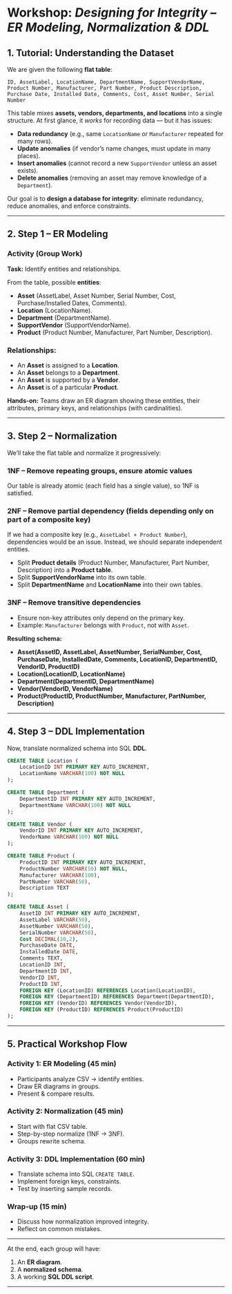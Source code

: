 # Workshop: *Designing for Integrity – ER Modeling, Normalization & DDL*

## 1. Tutorial: Understanding the Dataset

We are given the following **flat table**:

```
ID, AssetLabel, LocationName, DepartmentName, SupportVendorName, 
Product Number, Manufacturer, Part Number, Product Description, 
Purchase Date, Installed Date, Comments, Cost, Asset Number, Serial Number
```

This table mixes **assets, vendors, departments, and locations** into a single structure. At first glance, it *works* for recording data — but it has issues:

* **Data redundancy** (e.g., same `LocationName` or `Manufacturer` repeated for many rows).
* **Update anomalies** (if vendor’s name changes, must update in many places).
* **Insert anomalies** (cannot record a new `SupportVendor` unless an asset exists).
* **Delete anomalies** (removing an asset may remove knowledge of a `Department`).

Our goal is to **design a database for integrity**: eliminate redundancy, reduce anomalies, and enforce constraints.

---

## 2. Step 1 – ER Modeling

### Activity (Group Work)

**Task:** Identify entities and relationships.

From the table, possible **entities**:

* **Asset** (AssetLabel, Asset Number, Serial Number, Cost, Purchase/Installed Dates, Comments).
* **Location** (LocationName).
* **Department** (DepartmentName).
* **SupportVendor** (SupportVendorName).
* **Product** (Product Number, Manufacturer, Part Number, Description).

### Relationships:

* An **Asset** is assigned to a **Location**.
* An **Asset** belongs to a **Department**.
* An **Asset** is supported by a **Vendor**.
* An **Asset** is of a particular **Product**.

**Hands-on:** Teams draw an ER diagram showing these entities, their attributes, primary keys, and relationships (with cardinalities).

---

## 3. Step 2 – Normalization

We’ll take the flat table and normalize it progressively:

### 1NF – Remove repeating groups, ensure atomic values

Our table is already atomic (each field has a single value), so 1NF is satisfied.

### 2NF – Remove partial dependency (fields depending only on part of a composite key)

If we had a composite key (e.g., `AssetLabel + Product Number`), dependencies would be an issue. Instead, we should separate independent entities.

* Split **Product details** (Product Number, Manufacturer, Part Number, Description) into a **Product table**.
* Split **SupportVendorName** into its own table.
* Split **DepartmentName** and **LocationName** into their own tables.

### 3NF – Remove transitive dependencies

* Ensure non-key attributes only depend on the primary key.
* Example: `Manufacturer` belongs with `Product`, not with `Asset`.

**Resulting schema:**

* **Asset(AssetID, AssetLabel, AssetNumber, SerialNumber, Cost, PurchaseDate, InstalledDate, Comments, LocationID, DepartmentID, VendorID, ProductID)**
* **Location(LocationID, LocationName)**
* **Department(DepartmentID, DepartmentName)**
* **Vendor(VendorID, VendorName)**
* **Product(ProductID, ProductNumber, Manufacturer, PartNumber, Description)**

---

## 4. Step 3 – DDL Implementation

Now, translate normalized schema into SQL **DDL**.

```sql
CREATE TABLE Location (
    LocationID INT PRIMARY KEY AUTO_INCREMENT,
    LocationName VARCHAR(100) NOT NULL
);

CREATE TABLE Department (
    DepartmentID INT PRIMARY KEY AUTO_INCREMENT,
    DepartmentName VARCHAR(100) NOT NULL
);

CREATE TABLE Vendor (
    VendorID INT PRIMARY KEY AUTO_INCREMENT,
    VendorName VARCHAR(100) NOT NULL
);

CREATE TABLE Product (
    ProductID INT PRIMARY KEY AUTO_INCREMENT,
    ProductNumber VARCHAR(50) NOT NULL,
    Manufacturer VARCHAR(100),
    PartNumber VARCHAR(50),
    Description TEXT
);

CREATE TABLE Asset (
    AssetID INT PRIMARY KEY AUTO_INCREMENT,
    AssetLabel VARCHAR(50),
    AssetNumber VARCHAR(50),
    SerialNumber VARCHAR(50),
    Cost DECIMAL(10,2),
    PurchaseDate DATE,
    InstalledDate DATE,
    Comments TEXT,
    LocationID INT,
    DepartmentID INT,
    VendorID INT,
    ProductID INT,
    FOREIGN KEY (LocationID) REFERENCES Location(LocationID),
    FOREIGN KEY (DepartmentID) REFERENCES Department(DepartmentID),
    FOREIGN KEY (VendorID) REFERENCES Vendor(VendorID),
    FOREIGN KEY (ProductID) REFERENCES Product(ProductID)
);
```

---

## 5. Practical Workshop Flow

### **Activity 1: ER Modeling (45 min)**

* Participants analyze CSV → identify entities.
* Draw ER diagrams in groups.
* Present & compare results.

### **Activity 2: Normalization (45 min)**

* Start with flat CSV table.
* Step-by-step normalize (1NF → 3NF).
* Groups rewrite schema.

### **Activity 3: DDL Implementation (60 min)**

* Translate schema into SQL `CREATE TABLE`.
* Implement foreign keys, constraints.
* Test by inserting sample records.

### **Wrap-up (15 min)**

* Discuss how normalization improved integrity.
* Reflect on common mistakes.

---

At the end, each group will have:

1. An **ER diagram**.
2. A **normalized schema**.
3. A working **SQL DDL script**.

---
